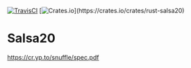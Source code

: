 [![TravisCI](https://api.travis-ci.org/bugagashenkj/rust-salsa20.svg?branch=master)](https://travis-ci.org/bugagashenkj/rust-salsa20)
[![Crates.io](https://img.shields.io/crates/v/rust-salsa20.svg?)](https://crates.io/crates/rust-salsa20)

# Salsa20
https://cr.yp.to/snuffle/spec.pdf
